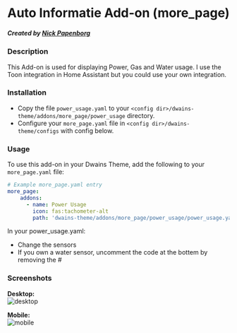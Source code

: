 # Auto Informatie Add-on (more_page)
##### Created by [Nick Papenborg](https://github.com/papy329700)

### Description
This Add-on is used for displaying Power, Gas and Water usage. I use the Toon integration in Home Assistant but you could use your own integration.


### Installation
- Copy the file `power_usage.yaml`  to your `<config dir>/dwains-theme/addons/more_page/power_usage` directory.
- Configure your `more_page.yaml` file in `<config dir>/dwains-theme/configs` with config below.


### Usage
To use this add-on in your Dwains Theme, add the following to your `more_page.yaml` file:

```yaml
# Example more_page.yaml entry
more_page:
    addons:
      - name: Power Usage
        icon: fas:tachometer-alt
        path: 'dwains-theme/addons/more_page/power_usage/power_usage.yaml'
```

In your power_usage.yaml: 
- Change the sensors
- If you own a water sensor, uncomment the code at the bottem by removing the #


### Screenshots
**Desktop:**<br>
![desktop](https://github.com/papy329700/dwains-theme-addons/blob/master/more_page/power_usage/.github/screenshots/desktop.png "desktop")

**Mobile:**<br>
![mobile](https://github.com/papy329700/dwains-theme-addons/blob/master/more_page/power_usage/.github/screenshots/mobile.png "mobile")
